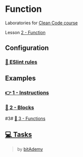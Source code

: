 # Function

Laboratories for [Clean Code course](https://github.com/BitAdemy/CleanCode)

Lesson [2 - Function](https://github.com/BitAdemy/CleanCode/tree/FUNCTION)

## Configuration

### [🚨 ESlint rules](./docs/eslint-rules.md)

## Examples

### [👉 1 - Instructions](./src/instructions.md)

### [📜 2 - Blocks](./src/blocks.md)

#3# [🧩 3 - Functions](./src/functions.md)

## [💻 Tasks](./src/tasks)

> by [bitAdemy](https://bitademy.com)
